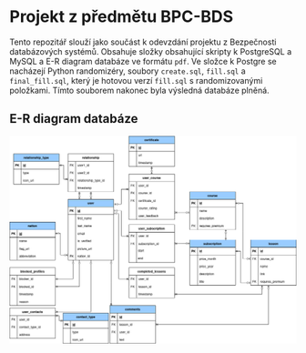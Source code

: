 # Projekt z předmětu BPC-BDS

Tento repozitář slouží jako součást k odevzdání projektu z Bezpečnosti databázových systémů. Obsahuje složky obsahující skripty k PostgreSQL a MySQL a E-R diagram databáze ve formátu `pdf`. Ve složce k Postgre se nacházejí Python randomizéry, soubory `create.sql`, `fill.sql` a `final_fill.sql`, který je hotovou verzí `fill.sql` s randomizovanými položkami. Tímto souborem nakonec byla výsledná databáze plněná.  

E-R diagram databáze
---------------

![schema](diagram.png) 
